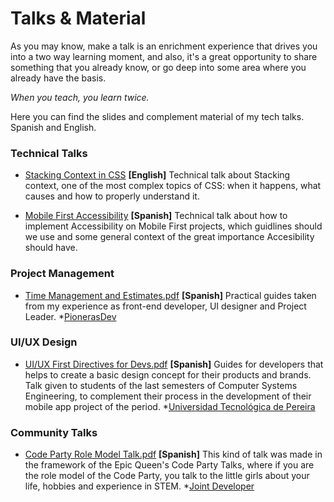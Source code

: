 # Talks & Material
As you may know, make a talk is an enrichment experience that drives you into a two way learning moment, and also, it's a great opportunity to share something that you already know, or go deep into some area where you already have the basis.

*When you teach, you learn twice.*

Here you can find the slides and complement material of my tech talks. 
Spanish and English.

### Technical Talks
- [Stacking Context in CSS](https://github.com/mariapazmp/talks/blob/master/Stacking%20context%20in%20CSS%20-%20Medell%C3%ADnCSS%20meetup.pdf) **[English]** Technical talk about Stacking context, one of the most complex topics of CSS: when it happens, what causes and how to properly understand it.

- [Mobile First Accessibility](https://github.com/mariapazmp/talks/blob/master/Accesibilidad%20con%20CSS%20para%20proyectos%20%E2%80%9Cmobile%20first%E2%80%9D.pdf) **[Spanish]** Technical talk about how to implement Accessibility on Mobile First projects, which guidlines should we use and some general context of the great importance Accesibility should have.

### Project Management

- [Time Management and Estimates.pdf](https://github.com/mariapazz/talks/blob/master/Estimaciones_Tiempo_Costo_PIONERASDEV.pdf) **[Spanish]** Practical guides taken from my experience as front-end developer, UI designer and Project Leader. *[PionerasDev](http://pionerasdev.co/) 

### UI/UX Design

- [UI/UX First Directives for Devs.pdf](https://github.com/mariapazz/talks/blob/master/Directrices%20Dise%C3%B1o%20de%20Interfaces.pdf) **[Spanish]** Guides for developers that helps to create a basic design concept for their products and brands. Talk given to students of the last semesters of Computer Systems Engineering, to complement their process in the development of their mobile app project of the period.  *[Universidad Tecnológica de Pereira](http://utp.edu.co/) 

### Community Talks

- [Code Party Role Model Talk.pdf](https://github.com/mariapazz/talks/blob/master/Code_Party_Joint_Developer.pdf) **[Spanish]** This kind of talk was made in the framework of the Epic Queen's Code Party Talks, where if you are the role model of the Code Party, you talk to the little girls about your life, hobbies and experience in STEM. *[Joint Developer](www.jointdeveloper.com/) 
